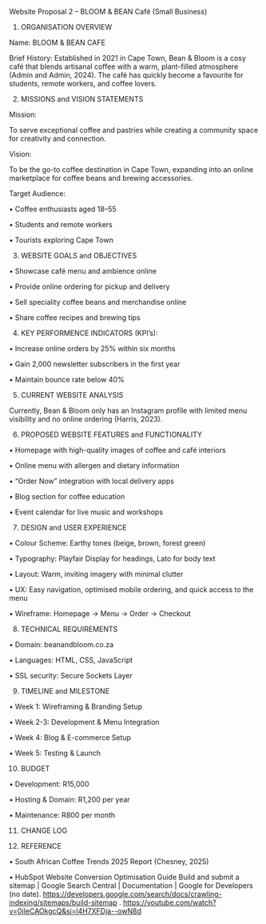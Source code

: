 Website Proposal 2 – BLOOM & BEAN Café (Small Business)

1. ORGANISATION OVERVIEW

Name: BLOOM & BEAN CAFE

Brief History:
Established in 2021 in Cape Town, Bean & Bloom is a cosy café that blends artisanal coffee with a warm, plant-filled atmosphere (Admin and Admin, 2024). The café has quickly become a favourite for students, remote workers, and coffee lovers.


2. MISSIONS and VISION STATEMENTS

Mission:

To serve exceptional coffee and pastries while creating a community space for creativity and connection.

Vision:

To be the go-to coffee destination in Cape Town, expanding into an online marketplace for coffee beans and brewing accessories.

Target Audience:

• Coffee enthusiasts aged 18–55

• Students and remote workers

• Tourists exploring Cape Town


3. WEBSITE GOALS and OBJECTIVES

• Showcase café menu and ambience online

• Provide online ordering for pickup and delivery

• Sell speciality coffee beans and merchandise online

• Share coffee recipes and brewing tips


4. KEY PERFORMENCE INDICATORS (KPI’s):

• Increase online orders by 25% within six months

• Gain 2,000 newsletter subscribers in the first year

• Maintain bounce rate below 40%


5. CURRENT WEBSITE ANALYSIS

Currently, Bean & Bloom only has an Instagram profile with limited menu visibility and no online ordering (Harris, 2023).


6. PROPOSED WEBSITE FEATURES and FUNCTIONALITY

• Homepage with high-quality images of coffee and café interiors

• Online menu with allergen and dietary information

• “Order Now” integration with local delivery apps

• Blog section for coffee education

• Event calendar for live music and workshops


7. DESIGN and USER EXPERIENCE

• Colour Scheme:
 Earthy tones (beige, brown, forest green)

• Typography:
 Playfair Display for headings, Lato for body text

• Layout:
 Warm, inviting imagery with minimal clutter

• UX: 
Easy navigation, optimised mobile ordering, and quick access to the menu

• Wireframe:
 Homepage → Menu → Order → Checkout



8. TECHNICAL REQUIREMENTS

• Domain: beanandbloom.co.za

• Languages: HTML, CSS, JavaScript

• SSL security: Secure Sockets Layer


9. TIMELINE and MILESTONE

• Week 1: Wireframing & Branding Setup

• Week 2-3: Development & Menu Integration

• Week 4: Blog & E-commerce Setup

• Week 5: Testing & Launch


10. BUDGET

• Development: R15,000

• Hosting & Domain: R1,200 per year

• Maintenance: R800 per month

11. CHANGE LOG


12. REFERENCE

• South African Coffee Trends 2025 Report (Chesney, 2025)

• HubSpot Website Conversion Optimisation Guide
Build and submit a sitemap | Google Search Central | Documentation | Google for Developers (no date).
 https://developers.google.com/search/docs/crawling-indexing/sitemaps/build-sitemap .
 https://youtube.com/watch?v=0jIeCAOkgcQ&si=l4H7XFDja--owN8d

